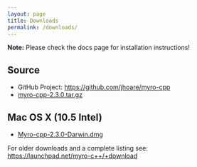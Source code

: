 ```yaml
---
layout: page
title: Downloads
permalink: /downloads/
---
```

**Note:** Please check the docs page for installation instructions!

## Source ##
* GitHub Project: <https://github.com/jhoare/myro-cpp>
* [myro-cpp-2.3.0.tar.gz](http://launchpad.net/myro-c++/trunk/2.3.0/+download/myro-cpp-2.3.0.tar.gz)

## Mac OS X (10.5 Intel) ##
* [Myro-cpp-2.3.0-Darwin.dmg](http://launchpad.net/myro-c++/trunk/2.2.0/+download/myro-cpp-2.3.0-Darwin.dmg)


For older downloads and a complete listing see: <https://launchpad.net/myro-c++/+download>
